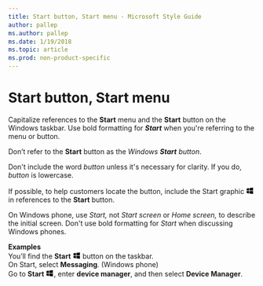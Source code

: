 ```yaml
---
title: Start button, Start menu - Microsoft Style Guide
author: pallep
ms.author: pallep
ms.date: 1/19/2018
ms.topic: article
ms.prod: non-product-specific
---
```


# Start button, Start menu

Capitalize references to the **Start** menu and the **Start** button on the Windows taskbar. Use bold formatting for ***Start*** when you're referring to the menu or button.

Don’t refer to the **Start** button as the *Windows* ***Start*** *button*.

Don't include the word *button* unless it's necessary for clarity. If you do, *button* is lowercase.

If possible, to help customers locate the button, include the Start graphic ![](media/start-button-start-menu/967781121.png) in references to the **Start** button. 

On Windows phone, use *Start,* not *Start screen* or *Home screen,* to describe the initial screen. Don't use bold formatting for *Start* when discussing Windows phones.

**Examples**  
You’ll find the **Start** ![](media/start-button-start-menu/967781121.png) button on the taskbar.   
On Start, select **Messaging**. (Windows phone)  
Go to **Start** ![](media/start-button-start-menu/967781121.png), enter **device manager**, and then select **Device Manager**.
